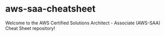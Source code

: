 # aws-saa-cheatsheet
Welcome to the AWS Certified Solutions Architect - Associate (AWS-SAA) Cheat Sheet repository! 
